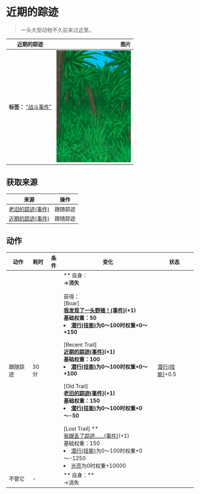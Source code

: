 # 近期的踪迹  
> 一头大型动物不久前来过这里。  
  
  近期的踪迹  |   图片   
 ----  |  ----:   
 **标签：**	[“战斗事件”](tag_FightEvent.md)  |  <img decoding="async" src="Sprite/Jungle.png" href="a.md" style="max-width:300px;max-height:300px;">   
  
## 获取来源  
来源  |  操作  
----  |  ----  
[老旧的踪迹(事件)](Event_BoarTrailOld.md)  |  跟随踪迹  
[近期的踪迹(事件)](Event_BoarTrailRecent.md)  |  跟随踪迹  
## 动作  
动作  |  耗时  |  条件  |  变化  |  状态  
----  |  ----  |  ----  |  ----  |  ----  
跟随踪迹<br>  |  30分  |    |  ** 自身：**<br>→消失<br><br>** 获得： **<br>** [Boar]  **<br>  [我发现了一头野猪！(事件)](Event_BoarFight.md)(+1)<br>基础权重：50<li>[潜行(技能)](Skill_Stealth.md)为0～100时权重+0～+150</li><br>** [Recent Trail]  **<br>  [近期的踪迹(事件)](Event_BoarTrailRecent.md)(+1)<br>基础权重：100<li>[潜行(技能)](Skill_Stealth.md)为0～100时权重+0～+100</li><br>** [Old Trail]  **<br>  [老旧的踪迹(事件)](Event_BoarTrailOld.md)(+1)<br>基础权重：150<li>[潜行(技能)](Skill_Stealth.md)为0～100时权重+0～-50</li><br>** [Lost Trail]  **<br>  [我跟丢了踪迹……(事件)](Event_BoarTrailLost.md)(+1)<br>基础权重：150<li>[潜行(技能)](Skill_Stealth.md)为0～100时权重+0～-1250</li><li>[光亮](Light.md)为0时权重+10000</li>  |  [潜行(技能)](Skill_Stealth.md)+0.5  
不管它<br>  |  -  |    |  ** 自身：**<br>→消失  |    


<script>document.title="近期的踪迹 - 卡牌生存百科 Card Survival Wiki";</script>